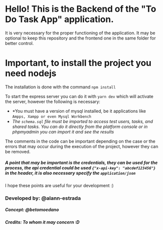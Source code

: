 # Hello! This is the Backend of the "To Do Task App" application.

It is very necessary for the proper functioning of the application. It may be optional to keep this repository and the frontend one in the same folder for better control.

# Important, to install the project you need nodejs

The installation is done with the command `npm install`

To start the express server you can do it with `yarn dev` which will activate the server, however the following is necessary:

- \*You must have a version of mysql installed, be it applications like `Ampps, Xampp or even Mysql Workbench`
- _The `schema.sql` file must be imported to access test users, tasks, and shared tasks. You can do it directly from the platform console or in phpmyadmin you can import it and see the results_

The comments in the code can be important depending on the case or the errors that may occur during the execution of the project, however they can be removed.

##### A point that may be important is the credentials, they can be used for the process, the api credential could be used `{"x-api-key": "abcdef123456"}` in the header, it is also necessary specify the `application/json`

I hope these points are useful for your development :)

### Developed by: @alann-estrada

##### Concept: @betomoedano

##### Credits: To whom it may concern :D
